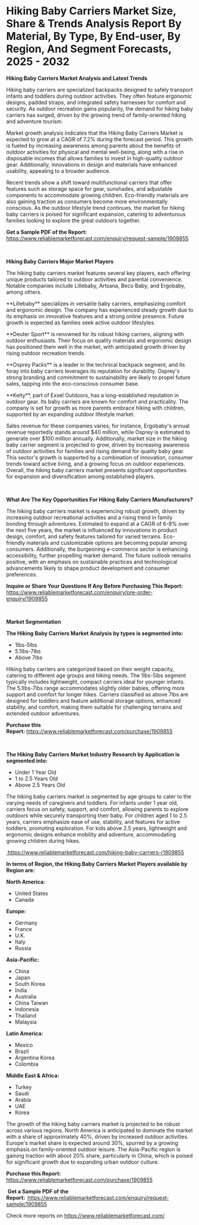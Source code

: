 <p><h1>Hiking Baby Carriers Market Size, Share & Trends Analysis Report By Material, By Type, By End-user, By Region, And Segment Forecasts, 2025 - 2032</h1></p><p><strong>Hiking Baby Carriers Market Analysis and Latest Trends</strong></p>
<p><p>Hiking baby carriers are specialized backpacks designed to safely transport infants and toddlers during outdoor activities. They often feature ergonomic designs, padded straps, and integrated safety harnesses for comfort and security. As outdoor recreation gains popularity, the demand for hiking baby carriers has surged, driven by the growing trend of family-oriented hiking and adventure tourism.</p><p>Market growth analysis indicates that the Hiking Baby Carriers Market is expected to grow at a CAGR of 7.2% during the forecast period. This growth is fueled by increasing awareness among parents about the benefits of outdoor activities for physical and mental well-being, along with a rise in disposable incomes that allows families to invest in high-quality outdoor gear. Additionally, innovations in design and materials have enhanced usability, appealing to a broader audience.</p><p>Recent trends show a shift toward multifunctional carriers that offer features such as storage space for gear, sunshades, and adjustable components to accommodate growing children. Eco-friendly materials are also gaining traction as consumers become more environmentally conscious. As the outdoor lifestyle trend continues, the market for hiking baby carriers is poised for significant expansion, catering to adventurous families looking to explore the great outdoors together.</p></p>
<p><strong>Get a Sample PDF of the Report:&nbsp;</strong> <a href="https://www.reliablemarketforecast.com/enquiry/request-sample/1909855?utm_campaign=1108&utm_medium=2&utm_source=Github&utm_content=ia&utm_term=10022025&utm_id=hiking-baby-carriers">https://www.reliablemarketforecast.com/enquiry/request-sample/1909855</a></p>
<p>&nbsp;</p>
<p><strong>Hiking Baby Carriers Major Market Players</strong></p>
<p><p>The hiking baby carriers market features several key players, each offering unique products tailored to outdoor activities and parental convenience. Notable companies include Lillebaby, Artsana, Beco Baby, and Ergobaby, among others.</p><p>**Lillebaby** specializes in versatile baby carriers, emphasizing comfort and ergonomic design. The company has experienced steady growth due to its emphasis on innovative features and a strong online presence. Future growth is expected as families seek active outdoor lifestyles.</p><p>**Deuter Sport** is renowned for its robust hiking carriers, aligning with outdoor enthusiasts. Their focus on quality materials and ergonomic design has positioned them well in the market, with anticipated growth driven by rising outdoor recreation trends.</p><p>**Osprey Packs** is a leader in the technical backpack segment, and its foray into baby carriers leverages its reputation for durability. Osprey's strong branding and commitment to sustainability are likely to propel future sales, tapping into the eco-conscious consumer base.</p><p>**Kelty**, part of Exxel Outdoors, has a long-established reputation in outdoor gear. Its baby carriers are known for comfort and practicality. The company is set for growth as more parents embrace hiking with children, supported by an expanding outdoor lifestyle market.</p><p>Sales revenue for these companies varies; for instance, Ergobaby's annual revenue reportedly stands around $40 million, while Osprey is estimated to generate over $100 million annually. Additionally, market size in the hiking baby carrier segment is projected to grow, driven by increasing awareness of outdoor activities for families and rising demand for quality baby gear. This sector's growth is supported by a combination of innovation, consumer trends toward active living, and a growing focus on outdoor experiences. Overall, the hiking baby carriers market presents significant opportunities for expansion and diversification among established players.</p></p>
<p>&nbsp;</p>
<p><strong>What Are The Key Opportunities For Hiking Baby Carriers Manufacturers?</strong></p>
<p><p>The hiking baby carriers market is experiencing robust growth, driven by increasing outdoor recreational activities and a rising trend in family bonding through adventures. Estimated to expand at a CAGR of 6-8% over the next five years, the market is influenced by innovations in product design, comfort, and safety features tailored for varied terrains. Eco-friendly materials and customizable options are becoming popular among consumers. Additionally, the burgeoning e-commerce sector is enhancing accessibility, further propelling market demand. The future outlook remains positive, with an emphasis on sustainable practices and technological advancements likely to shape product development and consumer preferences.</p></p>
<p><strong>Inquire or Share Your Questions If Any Before Purchasing This Report:</strong> <a href="https://www.reliablemarketforecast.com/enquiry/pre-order-enquiry/1909855?utm_campaign=1108&utm_medium=2&utm_source=Github&utm_content=ia&utm_term=10022025&utm_id=hiking-baby-carriers">https://www.reliablemarketforecast.com/enquiry/pre-order-enquiry/1909855</a></p>
<p>&nbsp;</p>
<p><strong>Market Segmentation</strong></p>
<p><strong>The Hiking Baby Carriers Market Analysis by types is segmented into:</strong></p>
<p><ul><li>1lbs-5lbs</li><li>5.1lbs-7lbs</li><li>Above 7lbs</li></ul></p>
<p><p>Hiking baby carriers are categorized based on their weight capacity, catering to different age groups and hiking needs. The 1lbs-5lbs segment typically includes lightweight, compact carriers ideal for younger infants. The 5.1lbs-7lbs range accommodates slightly older babies, offering more support and comfort for longer hikes. Carriers classified as above 7lbs are designed for toddlers and feature additional storage options, enhanced stability, and comfort, making them suitable for challenging terrains and extended outdoor adventures.</p></p>
<p><strong>Purchase this Report:&nbsp;</strong><a href="https://www.reliablemarketforecast.com/purchase/1909855?utm_campaign=1108&utm_medium=2&utm_source=Github&utm_content=ia&utm_term=10022025&utm_id=hiking-baby-carriers">https://www.reliablemarketforecast.com/purchase/1909855</a></p>
<p>&nbsp;</p>
<p><strong>The Hiking Baby Carriers Market Industry Research by Application is segmented into:</strong></p>
<p><ul><li>Under 1 Year Old</li><li>1 to 2.5 Years Old</li><li>Above 2.5 Years Old</li></ul></p>
<p><p>The hiking baby carriers market is segmented by age groups to cater to the varying needs of caregivers and toddlers. For infants under 1 year old, carriers focus on safety, support, and comfort, allowing parents to explore outdoors while securely transporting their baby. For children aged 1 to 2.5 years, carriers emphasize ease of use, stability, and features for active toddlers, promoting exploration. For kids above 2.5 years, lightweight and ergonomic designs enhance mobility and adventure, accommodating growing children during hikes.</p></p>
<p><a href="https://www.reliablemarketforecast.com/hiking-baby-carriers-r1909855?utm_campaign=1108&utm_medium=2&utm_source=Github&utm_content=ia&utm_term=10022025&utm_id=hiking-baby-carriers">&nbsp;https://www.reliablemarketforecast.com/hiking-baby-carriers-r1909855</a></p>
<p><strong>In terms of Region, the Hiking Baby Carriers Market Players available by Region are:</strong></p>
<p>
    <p> <strong> North America: </strong>
        <ul>
            <li>United States</li>
            <li>Canada</li>
        </ul>
        </p> 
    <p> <strong> Europe: </strong>
        <ul>
            <li>Germany</li>
            <li>France</li>
            <li>U.K.</li>
            <li>Italy</li>
            <li>Russia</li>
        </ul>
        </p> 
    <p> <strong> Asia-Pacific: </strong>
        <ul>
            <li>China</li>
            <li>Japan</li>
            <li>South Korea</li>
            <li>India</li>
            <li>Australia</li>
            <li>China Taiwan</li>
            <li>Indonesia</li>
            <li>Thailand</li>
            <li>Malaysia</li>
        </ul>
        </p> 
    <p> <strong> Latin America: </strong>
        <ul>
            <li>Mexico</li>
            <li>Brazil</li>
            <li>Argentina Korea</li>
            <li>Colombia</li>
        </ul>
        </p> 
    <p> <strong> Middle East & Africa: </strong>
        <ul>
            <li>Turkey</li>
            <li>Saudi</li>
            <li>Arabia</li>
            <li>UAE</li>
            <li>Korea</li>
        </ul>
    </p>
    </p>
<p><p>The growth of the hiking baby carriers market is projected to be robust across various regions. North America is anticipated to dominate the market with a share of approximately 40%, driven by increased outdoor activities. Europe's market share is expected around 30%, spurred by a growing emphasis on family-oriented outdoor leisure. The Asia-Pacific region is gaining traction with about 20% share, particularly in China, which is poised for significant growth due to expanding urban outdoor culture.</p></p>
<p><strong>Purchase this Report: </strong><a href="https://www.reliablemarketforecast.com/purchase/1909855?utm_campaign=1108&utm_medium=2&utm_source=Github&utm_content=ia&utm_term=10022025&utm_id=hiking-baby-carriers">https://www.reliablemarketforecast.com/purchase/1909855</a></p>
<p>&nbsp;<strong>Get a Sample PDF of the Report:&nbsp;&nbsp;</strong><a href="https://www.reliablemarketforecast.com/enquiry/request-sample/1909855?utm_campaign=1108&utm_medium=2&utm_source=Github&utm_content=ia&utm_term=10022025&utm_id=hiking-baby-carriers">https://www.reliablemarketforecast.com/enquiry/request-sample/1909855</a></p>
<p><strong></strong></p>
<p>Check more reports on <a href="https://www.reliablemarketforecast.com/?utm_campaign=1108&utm_medium=2&utm_source=Github&utm_content=ia&utm_term=10022025&utm_id=hiking-baby-carriers">https://www.reliablemarketforecast.com/</a></p>